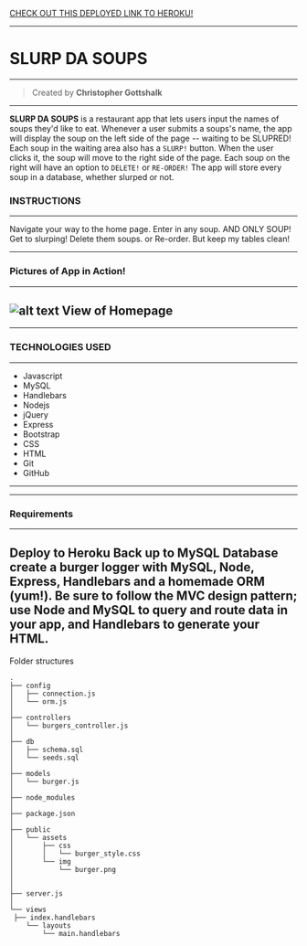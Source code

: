 [CHECK OUT THIS DEPLOYED LINK TO HEROKU!](https://immense-oasis-00715.herokuapp.com/)
___
# SLURP DA SOUPS
___
>Created by **Christopher Gottshalk**
---
**SLURP DA SOUPS** is a restaurant app that lets users input the names of soups they'd like to eat.
Whenever a user submits a soups's name, the app will display the soup on the left side of the page -- waiting to be SLUPRED!
Each soup in the waiting area also has a `SLURP!` button. When the user clicks it, the soup will move to the right side of the page.
Each soup on the right will have an option to `DELETE!` or `RE-ORDER!` 
The app will store every soup in a database, whether slurped or not.

### INSTRUCTIONS 
---
Navigate your way to the home page. Enter in any soup. AND ONLY SOUP! Get to slurping! Delete them soups. or Re-order. But keep my tables clean!

---

### Pictures of App in Action!
---
![alt text](../img/pagescreenshot.png "Home page")
**View of Homepage**
---
---

### TECHNOLOGIES USED
---
* Javascript
* MySQL
* Handlebars
* Nodejs
* jQuery
* Express
* Bootstrap
* CSS
* HTML
* Git
* GitHub


---
---


### Requirements
---
Deploy to Heroku
Back up to MySQL Database
create a burger logger with MySQL, Node, Express, Handlebars and a homemade ORM (yum!). Be sure to follow the MVC design pattern; use Node and MySQL to query and route data in your app, and Handlebars to generate your HTML.
---

Folder structures

```
.
├── config
│   ├── connection.js
│   └── orm.js
│ 
├── controllers
│   └── burgers_controller.js
│
├── db
│   ├── schema.sql
│   └── seeds.sql
│
├── models
│   └── burger.js
│ 
├── node_modules
│ 
├── package.json
│
├── public
│   └── assets
│       ├── css
│       │   └── burger_style.css
│       └── img
│           └── burger.png
│   
│
├── server.js
│
└── views
 ├── index.handlebars
    └── layouts
        └── main.handlebars
```
